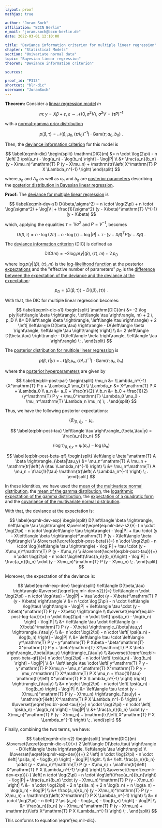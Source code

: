 ```yaml
---
layout: proof
mathjax: true

author: "Joram Soch"
affiliation: "BCCN Berlin"
e_mail: "joram.soch@bccn-berlin.de"
date: 2022-03-01 12:10:00

title: "Deviance information criterion for multiple linear regression"
chapter: "Statistical Models"
section: "Univariate normal data"
topic: "Bayesian linear regression"
theorem: "Deviance information criterion"

sources:

proof_id: "P313"
shortcut: "blr-dic"
username: "JoramSoch"
---
```



**Theorem:** Consider a [linear regression model](/D/mlr) $m$

$$ \label{eq:mlr}
m: \; y = X\beta + \varepsilon, \; \varepsilon \sim \mathcal{N}(0, \sigma^2 V), \; \sigma^2 V = (\tau P)^{-1}
$$

with a [normal-gamma prior distribution](/P/blr-prior)

$$ \label{eq:blr-prior}
p(\beta,\tau) = \mathcal{N}(\beta; \mu_0, (\tau \Lambda_0)^{-1}) \cdot \mathrm{Gam}(\tau; a_0, b_0) \; .
$$

Then, the [deviance information criterion](/D/dic) for this model is

$$ \label{eq:mlr-dic}
\begin{split}
\mathrm{DIC}(m) &= n \cdot \log(2\pi) - n \left[ 2 \psi(a_n) - \log(a_n) - \log(b_n) \right] - \log|P| \\
&+ \frac{a_n}{b_n} (y - X\mu_n)^\mathrm{T} P (y - X\mu_n) + \mathrm{tr}\left( X^\mathrm{T} P X \Lambda_n^{-1} \right)
\end{split}
$$

where $\mu_n$ and $\Lambda_n$ as well as $a_n$ and $b_n$ are [posterior parameters](/D/post) describing the [posterior distribution in Bayesian linear regression](/P/blr-post).


**Proof:** The [deviance for multiple linear regression](/P/mlr-dev) is

$$ \label{eq:mlr-dev-s1}
D(\beta,\sigma^2) = n \cdot \log(2\pi) + n \cdot \log(\sigma^2) + \log|V| + \frac{1}{\sigma^2} (y - X\beta)^\mathrm{T} V^{-1} (y - X\beta)
$$

which, applying the equalities $\tau = 1/\sigma^2$ and $P = V^{-1}$, becomes

$$ \label{eq:mlr-dev-s2}
D(\beta,\tau) = n \cdot \log(2\pi) - n \cdot \log(\tau) - \log|P| + \tau \cdot (y - X\beta)^\mathrm{T} P (y - X\beta) \; .
$$

The [deviance information criterion](/D/dic) (DIC) is defined as

$$ \label{eq:dic}
\mathrm{DIC}(m) = -2 \log p(y|\left\langle \beta \right\rangle, \left\langle \tau \right\rangle, m) + 2 \, p_D
$$

where $\log p(y|\left\langle \beta \right\rangle, \left\langle \tau \right\rangle, m)$ is the [log-likelihood function](/D/mlr-mll) at the posterior [expectations](/D/mean) and the "effective number of parameters" $p_D$ is the [difference between the expectation of the deviance and the deviance at the expectation](/D/dic):

$$ \label{eq:dic-pD}
p_D = \left\langle D(\beta,\tau) \right\rangle - D(\left\langle \beta \right\rangle, \left\langle \tau \right\rangle) \; .
$$

With that, the DIC for multiple linear regression becomes:

$$ \label{eq:mlr-dic-s1}
\begin{split}
\mathrm{DIC}(m) &= -2 \log p(y|\left\langle \beta \right\rangle, \left\langle \tau \right\rangle, m) + 2 \, p_D \\
&= D(\left\langle \beta \right\rangle, \left\langle \tau \right\rangle) + 2 \left[ \left\langle D(\beta,\tau) \right\rangle - D(\left\langle \beta \right\rangle, \left\langle \tau \right\rangle) \right] \\
&= 2 \left\langle D(\beta,\tau) \right\rangle - D(\left\langle \beta \right\rangle, \left\langle \tau \right\rangle) \; .
\end{split}
$$

The [posterior distribution for multiple linear regression](/P/blr-post) is

$$ \label{eq:blr-post}
p(\beta,\tau|y) = \mathcal{N}(\beta; \mu_n, (\tau \Lambda_n)^{-1}) \cdot \mathrm{Gam}(\tau; a_n, b_n)
$$

where the [posterior hyperparameters](/D/post) are given by

$$ \label{eq:blr-post-par}
\begin{split}
\mu_n &= \Lambda_n^{-1} (X^\mathrm{T} P y + \Lambda_0 \mu_0) \\
\Lambda_n &= X^\mathrm{T} P X + \Lambda_0 \\
a_n &= a_0 + \frac{n}{2} \\
b_n &= b_0 + \frac{1}{2} (y^\mathrm{T} P y + \mu_0^\mathrm{T} \Lambda_0 \mu_0 - \mu_n^\mathrm{T} \Lambda_n \mu_n) \; .
\end{split}
$$

Thus, we have the following posterior expectations:

$$ \label{eq:blr-post-beta}
\left\langle \beta \right\rangle_{\beta,\tau|y} = \mu_n
$$

$$ \label{eq:blr-post-tau}
\left\langle \tau \right\rangle_{\beta,\tau|y} = \frac{a_n}{b_n}
$$

$$ \label{eq:blr-post-log-tau}
\left\langle \log \tau \right\rangle_{\beta,\tau|y} = \psi(a_n) - \log(b_n)
$$

$$ \label{eq:blr-post-beta-qf}
\begin{split}
\left\langle \beta^\mathrm{T} A \beta \right\rangle_{\beta|\tau,y} &= \mu_n^\mathrm{T} A \mu_n + \mathrm{tr}\left( A (\tau \Lambda_n)^{-1} \right) \\
&= \mu_n^\mathrm{T} A \mu_n + \frac{1}{\tau} \mathrm{tr}\left( A \Lambda_n^{-1} \right) \; .
\end{split}
$$

In these identities, we have used the [mean of the multivariate normal distribution](/P/mvn-mean), the [mean of the gamma distribution](/P/gam-mean), the [logarithmic expectation of the gamma distribution](/P/gam-logmean), the [expectation of a quadratic form](/P/mean-qf) and the [covariance of the multivariate normal distribution](/P/mvn-cov).

With that, the deviance at the expectation is:

$$ \label{eq:mlr-dev-exp}
\begin{split}
D(\left\langle \beta \right\rangle, \left\langle \tau \right\rangle) &\overset{\eqref{eq:mlr-dev-s2}}{=} n \cdot \log(2\pi) - n \cdot \log(\left\langle \tau \right\rangle) - \log|P| + \tau \cdot (y - X\left\langle \beta \right\rangle)^\mathrm{T} P (y - X\left\langle \beta \right\rangle) \\
&\overset{\eqref{eq:blr-post-beta}}{=} n \cdot \log(2\pi) - n \cdot \log(\left\langle \tau \right\rangle) - \log|P| + \tau \cdot (y - X\mu_n)^\mathrm{T} P (y - X\mu_n) \\
&\overset{\eqref{eq:blr-post-tau}}{=} n \cdot \log(2\pi) - n \cdot \log\left(\frac{a_n}{b_n}\right) - \log|P| + \frac{a_n}{b_n} \cdot (y - X\mu_n)^\mathrm{T} P (y - X\mu_n) \; .
\end{split}
$$

Moreover, the expectation of the deviance is:

$$ \label{eq:mlr-exp-dev}
\begin{split}
\left\langle D(\beta,\tau) \right\rangle &\overset{\eqref{eq:mlr-dev-s2}}{=} \left\langle n \cdot \log(2\pi) - n \cdot \log(\tau) - \log|P| + \tau \cdot (y - X\beta)^\mathrm{T} P (y - X\beta) \right\rangle \\
&= n \cdot \log(2\pi) - n \cdot \left\langle \log(\tau) \right\rangle - \log|P| + \left\langle \tau \cdot (y - X\beta)^\mathrm{T} P (y - X\beta) \right\rangle \\
&\overset{\eqref{eq:blr-post-log-tau}}{=} n \cdot \log(2\pi) - n \cdot \left[ \psi(a_n) - \log(b_n) \right] - \log|P| \\
&+ \left\langle \tau \cdot \left\langle (y - X\beta)^\mathrm{T} P (y - X\beta) \right\rangle_{\beta|\tau,y} \right\rangle_{\tau|y} \\
&= n \cdot \log(2\pi) - n \cdot \left[ \psi(a_n) - \log(b_n) \right] - \log|P| \\
&+ \left\langle \tau \cdot \left\langle y^\mathrm{T} P y - y^\mathrm{T} P X\beta - \beta^\mathrm{T} X^\mathrm{T} P y + \beta^\mathrm{T} X^\mathrm{T} P X \beta \right\rangle_{\beta|\tau,y} \right\rangle_{\tau|y} \\
&\overset{\eqref{eq:blr-post-beta-qf}}{=} n \cdot \log(2\pi) - n \cdot \left[ \psi(a_n) - \log(b_n) \right] - \log|P| \\
&+ \left\langle \tau \cdot \left[ y^\mathrm{T} P y - y^\mathrm{T} P X\mu_n - \mu_n^\mathrm{T} X^\mathrm{T} P y + \mu_n^\mathrm{T} X^\mathrm{T} P X \mu_n  + \frac{1}{\tau} \mathrm{tr}\left( X^\mathrm{T} P X \Lambda_n^{-1} \right) \right] \right\rangle_{\tau|y} \\
&= n \cdot \log(2\pi) - n \cdot \left[ \psi(a_n) - \log(b_n) \right] - \log|P| \\
&+ \left\langle \tau \cdot (y - X\mu_n)^\mathrm{T} P (y - X\mu_n) \right\rangle_{\tau|y} + \mathrm{tr}\left( X^\mathrm{T} P X \Lambda_n^{-1} \right) \\
&\overset{\eqref{eq:blr-post-tau}}{=} n \cdot \log(2\pi) - n \cdot \left[ \psi(a_n) - \log(b_n) \right] - \log|P| \\
&+ \frac{a_n}{b_n} \cdot (y - X\mu_n)^\mathrm{T} P (y - X\mu_n) + \mathrm{tr}\left( X^\mathrm{T} P X \Lambda_n^{-1} \right) \; .
\end{split}
$$

Finally, combining the two terms, we have:

$$ \label{eq:mlr-dic-s2}
\begin{split}
\mathrm{DIC}(m) &\overset{\eqref{eq:mlr-dic-s1}}{=} 2 \left\langle D(\beta,\tau) \right\rangle - D(\left\langle \beta \right\rangle, \left\langle \tau \right\rangle) \\
&\overset{\eqref{eq:mlr-exp-dev}}{=} 2 \left[ n \cdot \log(2\pi) - n \cdot \left[ \psi(a_n) - \log(b_n) \right] - \log|P| \right. \\
&+ \left. \frac{a_n}{b_n} \cdot (y - X\mu_n)^\mathrm{T} P (y - X\mu_n) + \mathrm{tr}\left( X^\mathrm{T} P X \Lambda_n^{-1} \right) \right] \\
&\overset{\eqref{eq:mlr-dev-exp}}{-} \left[ n \cdot \log(2\pi) - n \cdot \log\left(\frac{a_n}{b_n}\right) - \log|P| + \frac{a_n}{b_n} \cdot (y - X\mu_n)^\mathrm{T} P (y - X\mu_n) \right] \\
&= n \cdot \log(2\pi) - 2 n \psi(a_n) + 2 n \log(b_n) + n \log(a_n) - \log(b_n) - \log|P| \\
&+ \frac{a_n}{b_n} (y - X\mu_n)^\mathrm{T} P (y - X\mu_n) + \mathrm{tr}\left( X^\mathrm{T} P X \Lambda_n^{-1} \right) \\
&= n \cdot \log(2\pi) - n \left[ 2 \psi(a_n) - \log(a_n) - \log(b_n) \right] - \log|P| \\
&+ \frac{a_n}{b_n} (y - X\mu_n)^\mathrm{T} P (y - X\mu_n) + \mathrm{tr}\left( X^\mathrm{T} P X \Lambda_n^{-1} \right) \; .
\end{split}
$$

This conforms to equation \eqref{eq:mlr-dic}.
